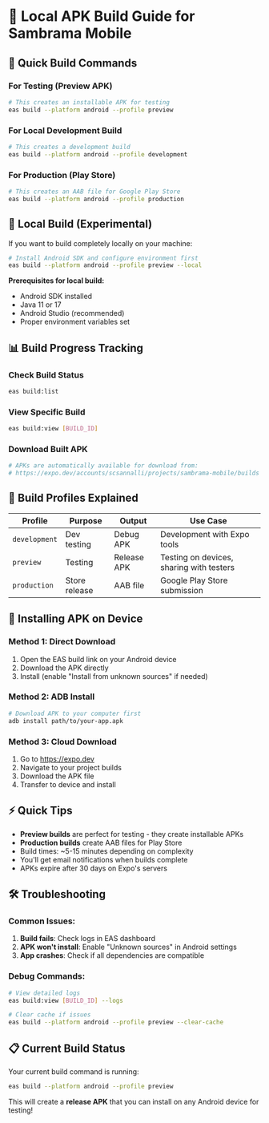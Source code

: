 # 📱 Local APK Build Guide for Sambrama Mobile

## 🚀 Quick Build Commands

### For Testing (Preview APK)
```bash
# This creates an installable APK for testing
eas build --platform android --profile preview
```

### For Local Development Build
```bash
# This creates a development build
eas build --platform android --profile development
```

### For Production (Play Store)
```bash
# This creates an AAB file for Google Play Store
eas build --platform android --profile production
```

## 🔧 Local Build (Experimental)

If you want to build completely locally on your machine:

```bash
# Install Android SDK and configure environment first
eas build --platform android --profile preview --local
```

**Prerequisites for local build:**
- Android SDK installed
- Java 11 or 17
- Android Studio (recommended)
- Proper environment variables set

## 📊 Build Progress Tracking

### Check Build Status
```bash
eas build:list
```

### View Specific Build
```bash
eas build:view [BUILD_ID]
```

### Download Built APK
```bash
# APKs are automatically available for download from:
# https://expo.dev/accounts/scsannalli/projects/sambrama-mobile/builds
```

## 🎯 Build Profiles Explained

| Profile | Purpose | Output | Use Case |
|---------|---------|--------|----------|
| `development` | Dev testing | Debug APK | Development with Expo tools |
| `preview` | Testing | Release APK | Testing on devices, sharing with testers |
| `production` | Store release | AAB file | Google Play Store submission |

## 📱 Installing APK on Device

### Method 1: Direct Download
1. Open the EAS build link on your Android device
2. Download the APK directly
3. Install (enable "Install from unknown sources" if needed)

### Method 2: ADB Install
```bash
# Download APK to your computer first
adb install path/to/your-app.apk
```

### Method 3: Cloud Download
1. Go to https://expo.dev
2. Navigate to your project builds
3. Download the APK file
4. Transfer to device and install

## ⚡ Quick Tips

- **Preview builds** are perfect for testing - they create installable APKs
- **Production builds** create AAB files for Play Store
- Build times: ~5-15 minutes depending on complexity
- You'll get email notifications when builds complete
- APKs expire after 30 days on Expo's servers

## 🛠️ Troubleshooting

### Common Issues:
1. **Build fails**: Check logs in EAS dashboard
2. **APK won't install**: Enable "Unknown sources" in Android settings
3. **App crashes**: Check if all dependencies are compatible

### Debug Commands:
```bash
# View detailed logs
eas build:view [BUILD_ID] --logs

# Clear cache if issues
eas build --platform android --profile preview --clear-cache
```

## 📋 Current Build Status

Your current build command is running:
```bash
eas build --platform android --profile preview
```

This will create a **release APK** that you can install on any Android device for testing!
